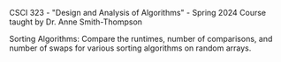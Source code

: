 CSCI 323 - "Design and Analysis of Algorithms" - Spring 2024
Course taught by Dr. Anne Smith-Thompson

Sorting Algorithms: Compare the runtimes, number of comparisons, and number of swaps for various sorting algorithms on random arrays.